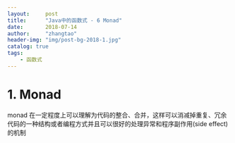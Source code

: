 ```yaml
---
layout:     post
title:      "Java中的函数式 - 6 Monad"
date:       2018-07-14
author:     "zhangtao"
header-img: "img/post-bg-2018-1.jpg"
catalog: true
tags:
    - 函数式
---
```


# 1. Monad

monad 在一定程度上可以理解为代码的整合、合并，这样可以消减掉重复、冗余代码的一种结构或者编程方式并且可以很好的处理异常和程序副作用(side effect)的机制